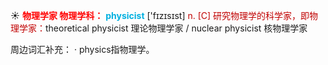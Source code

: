 ☀ <font color="red">**物理学家 物理学科：**</font>
<font color="sky blue">**physicist**</font> ['fɪzɪsɪst] 
<font color="#c00000">n. [C] 研究物理学的科学家，即物理学家：</font>theoretical physicist 理论物理学家 / nuclear physicist 核物理学家

周边词汇补充：
· physics指物理学。
